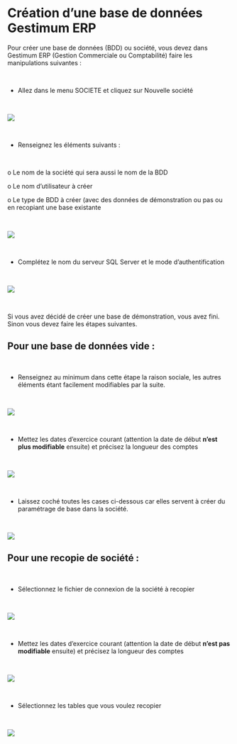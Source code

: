 # Création d’une base de données Gestimum ERP


Pour créer une base de données (BDD) ou société, vous devez dans Gestimum ERP (Gestion Commerciale ou Comptabilité) faire les manipulations suivantes :


 


* Allez dans le menu SOCIETE et cliquez sur Nouvelle société


 


![](../assets/images/09/NouvelleSociete.png)


 


* Renseignez les éléments suivants :


 


o Le nom de la société qui sera aussi le nom de la BDD


o Le nom d’utilisateur à créer


o Le type de BDD à créer (avec des données de démonstration ou pas ou en recopiant une base existante


 


![](../assets/images/09/ParametresNouvelleSociete.png)


 


* Complétez le nom du serveur SQL Server et le mode d’authentification


 


![](../assets/images/09/ParametresConnexion.png)


 


Si vous avez décidé de créer une base de démonstration, vous avez fini. Sinon vous devez faire les étapes suivantes.


## Pour une base de données vide :


 


* Renseignez au minimum dans cette étape la raison sociale, les autres éléments étant facilement modifiables par la suite.


 


![](../assets/images/09/SocieteVideInfos.png)


 


* Mettez les dates d’exercice courant (attention la date de début **n’est plus modifiable** ensuite) et précisez la longueur des comptes


 


![](../assets/images/09/SocieteVideExercices.png)


 


* Laissez coché toutes les cases ci-dessous car elles servent à créer du paramétrage de base dans la société.


 


![](../assets/images/09/SocieteVideDonneesDefaut.png)


## Pour une recopie de société :


 


* Sélectionnez le fichier de connexion de la société à recopier


 


![](../assets/images/09/SocieteDuplication.png)


 


* Mettez les dates d’exercice courant (attention la date de début **n’est pas modifiable** ensuite) et précisez la longueur des comptes


 


![](../assets/images/09/SocieteDuplicationExercices.png)


 


* Sélectionnez les tables que vous voulez recopier


 


![](../assets/images/09/SocieteDuplicationDonneesRecopiees.png)


